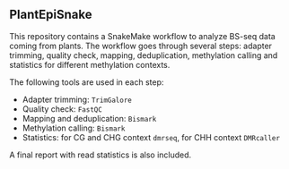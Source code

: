 ## PlantEpiSnake

This repository contains a SnakeMake workflow to analyze BS-seq data coming from plants. The workflow goes through several steps: adapter trimming, quality check, mapping, deduplication, methylation calling and statistics for different methylation contexts.

The following tools are used in each step:  

- Adapter trimming: `TrimGalore`
- Quality check: `FastQC`
- Mapping and deduplication: `Bismark`
- Methylation calling: `Bismark`
- Statistics: for CG and CHG context `dmrseq`, for CHH context `DMRcaller`

A final report with read statistics is also included.


